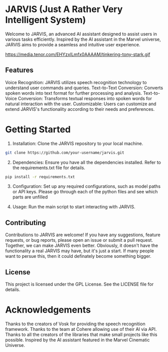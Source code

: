 # JARVIS (Just A Rather Very Intelligent System)
Welcome to JARVIS, an advanced AI assistant designed to assist users in various tasks efficiently. Inspired by the AI assistant in the Marvel universe, JARVIS aims to provide a seamless and intuitive user experience.

https://media.tenor.com/EHYzxILmfx0AAAAM/tinkering-tony-stark.gif


## Features
Voice Recognition: JARVIS utilizes speech recognition technology to understand user commands and queries.
Text-to-Text Conversion: Converts spoken words into text format for further processing and analysis.
Text-to-Voice Conversion: Transforms textual responses into spoken words for natural interaction with the user.
Customizable: Users can customize and extend JARVIS's functionality according to their needs and preferences.

# Getting Started

1. Installation: Clone the JARVIS repository to your local machine.
``` bash
git clone https://github.com/your-username/jarvis.git
```
2. Dependencies: Ensure you have all the dependencies installed. Refer to the requirements.txt file for details.
``` bash
pip install -r requirements.txt
```

3. Configuration: Set up any required configurations, such as model paths or API keys. Please go through each of the python files and see which parts are unfilled

4. Usage: Run the main script to start interacting with JARVIS.

## Contributing
Contributions to JARVIS are welcome! If you have any suggestions, feature requests, or bug reports, please open an issue or submit a pull request. Together, we can make JARVIS even better. Obviously, it doesn't have the functionality a real JARVIS may have, but it's just a start. If many people want to persue this, then it could definately become something bigger.

## License
This project is licensed under the GPL License. See the LICENSE file for details.

# Acknowledgements
Thanks to the creators of Vosk for providing the speech recognition framework.
Thanks to the team at Cohere allowing use of their AI via API.
Thanks to all the creators of the libraries that make small projects like this possible.
Inspired by the AI assistant featured in the Marvel Cinematic Universe.
